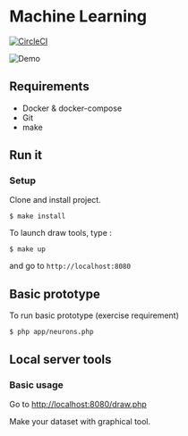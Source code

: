 # Machine Learning

[![CircleCI](https://circleci.com/gh/EPSIBordeaux/machine-learning.svg?style=svg)](https://circleci.com/gh/EPSIBordeaux/machine-learning)

![Demo](https://user-images.githubusercontent.com/24396178/36469308-199aa730-16e7-11e8-8f11-c0c12f13c3de.gif)

## Requirements

* Docker & docker-compose
* Git
* make

## Run it

### Setup

Clone and install project.

`$ make install`

To launch draw tools, type  :

`$ make up`

and go to `http://localhost:8080`

## Basic prototype

To run basic prototype (exercise requirement)

`$ php app/neurons.php`

## Local server tools

### Basic usage

Go to [http://localhost:8080/draw.php](http://localhost:8080/draw.php)

Make your dataset with graphical tool.